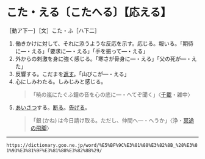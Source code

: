 # こた・える〔こたへる〕【応える】

［動ア下一］［文］こた・ふ［ハ下二］
1.  働きかけに対して、それに添うような反応を示す。応じる。報いる。「期待に―・える」「要求に―・える」「手を振って―・える」
2.  外からの刺激を身に強く感じる。「寒さが骨身に―・える」「父の死が―・えた」
3.  反響する。こだまを[返す](かえす（返す）)。「山びこが―・える」
4.  心にしみわたる。しみじみと感じる。    
    >「暁の嵐にたぐふ鐘の音を心の底に―・へてぞ聞く」〈[千載](https://dictionary.goo.ne.jp/word/%E5%8D%83%E8%BC%89%E5%92%8C%E6%AD%8C%E9%9B%86/#jn-126252)・雑中〉
5. [あいさつ](あいさつ（挨拶）)する。[断る](ことわる（断る）)。[告げる](つげる（告げる）)。    
    >「銀 (かね) は今日請け取る。ただし、仲間へ―・へうか」〈浄・[冥途の飛脚](https://dictionary.goo.ne.jp/word/%E5%86%A5%E9%80%94%E3%81%AE%E9%A3%9B%E8%84%9A/#jn-216789)〉

---
`https://dictionary.goo.ne.jp/word/%E5%BF%9C%E3%81%88%E3%82%8B_%28%E3%81%93%E3%81%9F%E3%81%88%E3%82%8B%29/`
